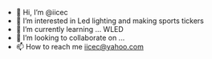 - 👋 Hi, I’m @iicec
- 👀 I’m interested in Led lighting and making sports tickers
- 🌱 I’m currently learning ... WLED
- 💞️ I’m looking to collaborate on ...
- 📫 How to reach me  iicec@yahoo.com

<!---
iicec/iicec is a ✨ special ✨ repository because its `README.md` (this file) appears on your GitHub profile.
You can click the Preview link to take a look at your changes.
--->
